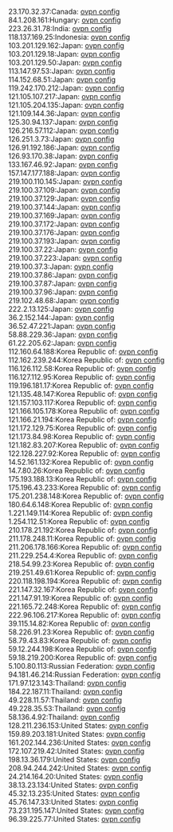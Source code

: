23.170.32.37:Canada: [ovpn config](vpn/23_170_32_37.ovpn)  
84.1.208.161:Hungary: [ovpn config](vpn/84_1_208_161.ovpn)  
223.26.31.78:India: [ovpn config](vpn/223_26_31_78.ovpn)  
118.137.169.25:Indonesia: [ovpn config](vpn/118_137_169_25.ovpn)  
103.201.129.162:Japan: [ovpn config](vpn/103_201_129_162.ovpn)  
103.201.129.18:Japan: [ovpn config](vpn/103_201_129_18.ovpn)  
103.201.129.50:Japan: [ovpn config](vpn/103_201_129_50.ovpn)  
113.147.97.53:Japan: [ovpn config](vpn/113_147_97_53.ovpn)  
114.152.68.51:Japan: [ovpn config](vpn/114_152_68_51.ovpn)  
119.242.170.212:Japan: [ovpn config](vpn/119_242_170_212.ovpn)  
121.105.107.217:Japan: [ovpn config](vpn/121_105_107_217.ovpn)  
121.105.204.135:Japan: [ovpn config](vpn/121_105_204_135.ovpn)  
121.109.144.36:Japan: [ovpn config](vpn/121_109_144_36.ovpn)  
125.30.94.137:Japan: [ovpn config](vpn/125_30_94_137.ovpn)  
126.216.57.112:Japan: [ovpn config](vpn/126_216_57_112.ovpn)  
126.251.3.73:Japan: [ovpn config](vpn/126_251_3_73.ovpn)  
126.91.192.186:Japan: [ovpn config](vpn/126_91_192_186.ovpn)  
126.93.170.38:Japan: [ovpn config](vpn/126_93_170_38.ovpn)  
133.167.46.92:Japan: [ovpn config](vpn/133_167_46_92.ovpn)  
157.147.177.188:Japan: [ovpn config](vpn/157_147_177_188.ovpn)  
219.100.110.145:Japan: [ovpn config](vpn/219_100_110_145.ovpn)  
219.100.37.109:Japan: [ovpn config](vpn/219_100_37_109.ovpn)  
219.100.37.129:Japan: [ovpn config](vpn/219_100_37_129.ovpn)  
219.100.37.144:Japan: [ovpn config](vpn/219_100_37_144.ovpn)  
219.100.37.169:Japan: [ovpn config](vpn/219_100_37_169.ovpn)  
219.100.37.172:Japan: [ovpn config](vpn/219_100_37_172.ovpn)  
219.100.37.176:Japan: [ovpn config](vpn/219_100_37_176.ovpn)  
219.100.37.193:Japan: [ovpn config](vpn/219_100_37_193.ovpn)  
219.100.37.22:Japan: [ovpn config](vpn/219_100_37_22.ovpn)  
219.100.37.223:Japan: [ovpn config](vpn/219_100_37_223.ovpn)  
219.100.37.3:Japan: [ovpn config](vpn/219_100_37_3.ovpn)  
219.100.37.86:Japan: [ovpn config](vpn/219_100_37_86.ovpn)  
219.100.37.87:Japan: [ovpn config](vpn/219_100_37_87.ovpn)  
219.100.37.96:Japan: [ovpn config](vpn/219_100_37_96.ovpn)  
219.102.48.68:Japan: [ovpn config](vpn/219_102_48_68.ovpn)  
222.2.13.125:Japan: [ovpn config](vpn/222_2_13_125.ovpn)  
36.2.152.144:Japan: [ovpn config](vpn/36_2_152_144.ovpn)  
36.52.47.221:Japan: [ovpn config](vpn/36_52_47_221.ovpn)  
58.88.229.36:Japan: [ovpn config](vpn/58_88_229_36.ovpn)  
61.22.205.62:Japan: [ovpn config](vpn/61_22_205_62.ovpn)  
112.160.64.188:Korea Republic of: [ovpn config](vpn/112_160_64_188.ovpn)  
112.162.239.244:Korea Republic of: [ovpn config](vpn/112_162_239_244.ovpn)  
116.126.112.58:Korea Republic of: [ovpn config](vpn/116_126_112_58.ovpn)  
116.127.112.95:Korea Republic of: [ovpn config](vpn/116_127_112_95.ovpn)  
119.196.181.17:Korea Republic of: [ovpn config](vpn/119_196_181_17.ovpn)  
121.135.48.147:Korea Republic of: [ovpn config](vpn/121_135_48_147.ovpn)  
121.157.103.117:Korea Republic of: [ovpn config](vpn/121_157_103_117.ovpn)  
121.166.105.178:Korea Republic of: [ovpn config](vpn/121_166_105_178.ovpn)  
121.166.21.194:Korea Republic of: [ovpn config](vpn/121_166_21_194.ovpn)  
121.172.129.75:Korea Republic of: [ovpn config](vpn/121_172_129_75.ovpn)  
121.173.84.98:Korea Republic of: [ovpn config](vpn/121_173_84_98.ovpn)  
121.182.83.207:Korea Republic of: [ovpn config](vpn/121_182_83_207.ovpn)  
122.128.227.92:Korea Republic of: [ovpn config](vpn/122_128_227_92.ovpn)  
14.52.161.132:Korea Republic of: [ovpn config](vpn/14_52_161_132.ovpn)  
14.7.80.26:Korea Republic of: [ovpn config](vpn/14_7_80_26.ovpn)  
175.193.188.13:Korea Republic of: [ovpn config](vpn/175_193_188_13.ovpn)  
175.196.43.233:Korea Republic of: [ovpn config](vpn/175_196_43_233.ovpn)  
175.201.238.148:Korea Republic of: [ovpn config](vpn/175_201_238_148.ovpn)  
180.64.6.148:Korea Republic of: [ovpn config](vpn/180_64_6_148.ovpn)  
1.221.149.114:Korea Republic of: [ovpn config](vpn/1_221_149_114.ovpn)  
1.254.112.51:Korea Republic of: [ovpn config](vpn/1_254_112_51.ovpn)  
210.178.21.192:Korea Republic of: [ovpn config](vpn/210_178_21_192.ovpn)  
211.178.248.11:Korea Republic of: [ovpn config](vpn/211_178_248_11.ovpn)  
211.206.178.166:Korea Republic of: [ovpn config](vpn/211_206_178_166.ovpn)  
211.229.254.4:Korea Republic of: [ovpn config](vpn/211_229_254_4.ovpn)  
218.54.99.23:Korea Republic of: [ovpn config](vpn/218_54_99_23.ovpn)  
219.251.49.61:Korea Republic of: [ovpn config](vpn/219_251_49_61.ovpn)  
220.118.198.194:Korea Republic of: [ovpn config](vpn/220_118_198_194.ovpn)  
221.147.32.167:Korea Republic of: [ovpn config](vpn/221_147_32_167.ovpn)  
221.147.91.19:Korea Republic of: [ovpn config](vpn/221_147_91_19.ovpn)  
221.165.72.248:Korea Republic of: [ovpn config](vpn/221_165_72_248.ovpn)  
222.96.106.217:Korea Republic of: [ovpn config](vpn/222_96_106_217.ovpn)  
39.115.14.82:Korea Republic of: [ovpn config](vpn/39_115_14_82.ovpn)  
58.226.91.23:Korea Republic of: [ovpn config](vpn/58_226_91_23.ovpn)  
58.79.43.83:Korea Republic of: [ovpn config](vpn/58_79_43_83.ovpn)  
59.12.244.198:Korea Republic of: [ovpn config](vpn/59_12_244_198.ovpn)  
59.18.219.200:Korea Republic of: [ovpn config](vpn/59_18_219_200.ovpn)  
5.100.80.113:Russian Federation: [ovpn config](vpn/5_100_80_113.ovpn)  
94.181.46.214:Russian Federation: [ovpn config](vpn/94_181_46_214.ovpn)  
171.97.123.143:Thailand: [ovpn config](vpn/171_97_123_143.ovpn)  
184.22.187.11:Thailand: [ovpn config](vpn/184_22_187_11.ovpn)  
49.228.11.57:Thailand: [ovpn config](vpn/49_228_11_57.ovpn)  
49.228.35.53:Thailand: [ovpn config](vpn/49_228_35_53.ovpn)  
58.136.4.92:Thailand: [ovpn config](vpn/58_136_4_92.ovpn)  
128.211.236.153:United States: [ovpn config](vpn/128_211_236_153.ovpn)  
159.89.203.181:United States: [ovpn config](vpn/159_89_203_181.ovpn)  
161.202.144.236:United States: [ovpn config](vpn/161_202_144_236.ovpn)  
172.107.219.42:United States: [ovpn config](vpn/172_107_219_42.ovpn)  
198.13.36.179:United States: [ovpn config](vpn/198_13_36_179.ovpn)  
208.94.244.242:United States: [ovpn config](vpn/208_94_244_242.ovpn)  
24.214.164.20:United States: [ovpn config](vpn/24_214_164_20.ovpn)  
38.13.23.134:United States: [ovpn config](vpn/38_13_23_134.ovpn)  
45.32.13.235:United States: [ovpn config](vpn/45_32_13_235.ovpn)  
45.76.147.33:United States: [ovpn config](vpn/45_76_147_33.ovpn)  
73.231.195.147:United States: [ovpn config](vpn/73_231_195_147.ovpn)  
96.39.225.77:United States: [ovpn config](vpn/96_39_225_77.ovpn)  
